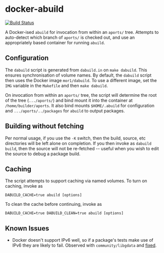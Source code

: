# docker-abuild

[![Build Status](https://cloud.drone.io/api/badges/alpinelinux/docker-abuild/status.svg)](https://cloud.drone.io/alpinelinux/docker-abuild)

A Docker-ised `abuild` for invocation from within an `aports/` tree. Attempts to auto-detect which branch of `aports/` is checked out, and use an appropriately based container for running `abuild`.

## Configuration

The `dabuild` script is generated from `dabuild.in` on `make dabuild`. This ensures synchronisation of volume names. By default, the `dabuild` script then uses the Docker image `mor1/dabuild`. To use a different image, set the `IMG` variable in the `Makefile` and then `make dabuild`.

On invocation from within an `aports/` tree, the script will determine the root of the tree (`.../aports/`) and bind mount it into the container at `/home/builder/aports`. It also bind mounts `$HOME/.abuild` for configuration and `.../aports/../packages` for `abuild` to output packages.

## Building without fetching

Per normal usage, if you use the `-K` switch, then the build, source, etc directories will be left alone on completion. If you then invoke as `dabuild build`, then the source will not be re-fetched -- useful when you wish to edit the source to debug a package build.

## Caching

The script attempts to support caching via named volumes. To turn on caching, invoke as

``` shell
DABUILD_CACHE=true abuild [options]
```

To clean the cache before continuing, invoke as

``` shell
DABUILD_CACHE=true DABUILD_CLEAN=true abuild [options]
```

## Known Issues

  * Docker doesn't support IPv6 well, so if a package's tests make use of IPv6 they are likely to fail. Observed with `community/libgdata` and [fixed](https://github.com/alpinelinux/aports/pull/7597).
